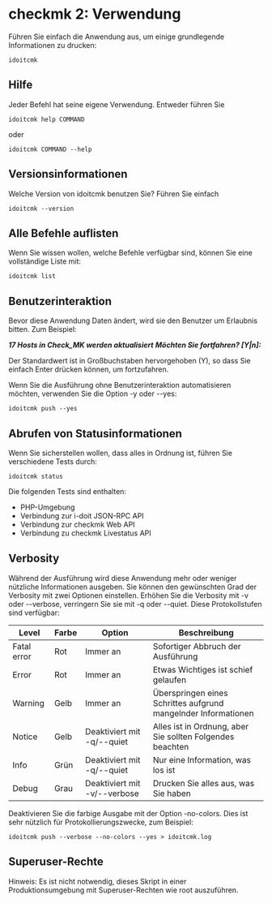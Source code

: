 # checkmk 2: Verwendung

Führen Sie einfach die Anwendung aus, um einige grundlegende Informationen zu drucken:

    idoitcmk

Hilfe
-----

Jeder Befehl hat seine eigene Verwendung. Entweder führen Sie

    idoitcmk help COMMAND

oder

    idoitcmk COMMAND --help

Versionsinformationen
---------------------

Welche Version von idoitcmk benutzen Sie? Führen Sie einfach

    idoitcmk --version

Alle Befehle auflisten
----------------------

Wenn Sie wissen wollen, welche Befehle verfügbar sind, können Sie eine vollständige Liste mit:

    idoitcmk list

Benutzerinteraktion
-------------------

Bevor diese Anwendung Daten ändert, wird sie den Benutzer um Erlaubnis bitten. Zum Beispiel:

***17 Hosts in Check_MK werden aktualisiert***
***Möchten Sie fortfahren? [Y|n]:***

Der Standardwert ist in Großbuchstaben hervorgehoben (Y), so dass Sie einfach Enter drücken können, um fortzufahren.

Wenn Sie die Ausführung ohne Benutzerinteraktion automatisieren möchten, verwenden Sie die Option -y oder --yes:

    idoitcmk push --yes

Abrufen von Statusinformationen
-------------------------------

Wenn Sie sicherstellen wollen, dass alles in Ordnung ist, führen Sie verschiedene Tests durch:

    idoitcmk status

Die folgenden Tests sind enthalten:

*   PHP-Umgebung
*   Verbindung zur i-doit JSON-RPC API
*   Verbindung zur checkmk Web API
*   Verbindung zu checkmk Livestatus API

Verbosity
---------

Während der Ausführung wird diese Anwendung mehr oder weniger nützliche Informationen ausgeben. Sie können den gewünschten Grad der Verbosity mit zwei Optionen einstellen. Erhöhen Sie die Verbosity mit -v oder --verbose, verringern Sie sie mit -q oder --quiet. Diese Protokollstufen sind verfügbar:

| Level | Farbe | Option | Beschreibung |
| --- | --- | --- | --- |
| Fatal error | Rot | Immer an | Sofortiger Abbruch der Ausführung |
| Error | Rot | Immer an | Etwas Wichtiges ist schief gelaufen |
| Warning | Gelb | Immer an | Überspringen eines Schrittes aufgrund mangelnder Informationen |
| Notice | Gelb | Deaktiviert mit -q/--quiet | Alles ist in Ordnung, aber Sie sollten Folgendes beachten |
| Info | Grün | Deaktiviert mit -q/--quiet | Nur eine Information, was los ist |
| Debug | Grau | Deaktiviert mit -v/--verbose | Drucken Sie alles aus, was Sie haben |

Deaktivieren Sie die farbige Ausgabe mit der Option -no-colors. Dies ist sehr nützlich für Protokollierungszwecke, zum Beispiel:

    idoitcmk push --verbose --no-colors --yes > idoitcmk.log

Superuser-Rechte
----------------

Hinweis: Es ist nicht notwendig, dieses Skript in einer Produktionsumgebung mit Superuser-Rechten wie root auszuführen.